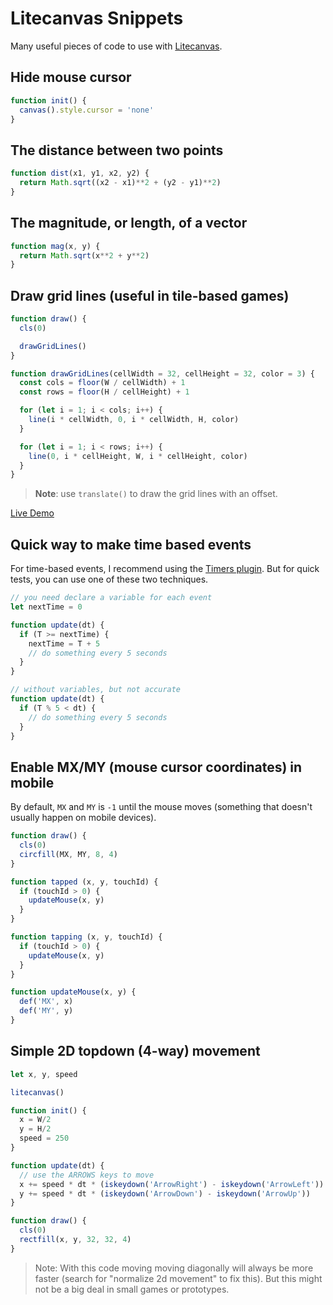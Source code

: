 # Litecanvas Snippets

Many useful pieces of code to use with [Litecanvas](https://github.com/litecanvas/game-engine).

## Hide mouse cursor

```js
function init() {
  canvas().style.cursor = 'none'
}
```

## The distance between two points

```js
function dist(x1, y1, x2, y2) {
  return Math.sqrt((x2 - x1)**2 + (y2 - y1)**2)
}
```

## The magnitude, or length, of a vector

```js
function mag(x, y) {
  return Math.sqrt(x**2 + y**2)
}
```

## Draw grid lines (useful in tile-based games)

```js
function draw() {
  cls(0)

  drawGridLines()
}

function drawGridLines(cellWidth = 32, cellHeight = 32, color = 3) {
  const cols = floor(W / cellWidth) + 1
  const rows = floor(H / cellHeight) + 1

  for (let i = 1; i < cols; i++) {
    line(i * cellWidth, 0, i * cellWidth, H, color)
  }

  for (let i = 1; i < rows; i++) {
    line(0, i * cellHeight, W, i * cellHeight, color)
  }
}
```

> **Note**: use `translate()` to draw the grid lines with an offset.

[Live Demo](https://litecanvas.js.org?c=eJx1kD0PwiAURXd%2BxR3BNrHq5sdsB%2FfODaWWhEACaAfT%2F%2B7DVmtsnHhcTs67weioZG3vdeAPBvS6id0eu23BBsFYe7MyamfR%2BLrnAgmRJvBC0JCys9fNRVsVuGDDDz%2B%2FSWVMlcw4kTpHupdKX7v4DpxxPs3TCmdDTGGgrDXOeV5hjY9GIMPmw3nXz1w5caN%2BBIlsSc%2BNitBEbg50HF9%2BmrJsXAoYKss1VvOiHEWOn6Sc6qYvGP65U6el%2B0s29stRLaMv%2B%2FAEUXd6Wg%3D%3D)

## Quick way to make time based events

For time-based events, I recommend using the [Timers plugin](https://github.com/litecanvas/plugin-timers). But for quick tests, you can use one of these two techniques.

```js
// you need declare a variable for each event
let nextTime = 0

function update(dt) {
  if (T >= nextTime) {
    nextTime = T + 5
    // do something every 5 seconds
  }
}
```

```js
// without variables, but not accurate
function update(dt) {
  if (T % 5 < dt) {
    // do something every 5 seconds
  }
}
```

## Enable MX/MY (mouse cursor coordinates) in mobile

By default, `MX` and `MY` is `-1` until the mouse moves (something that doesn't usually happen on mobile devices).

```js
function draw() {
  cls(0)
  circfill(MX, MY, 8, 4)
}

function tapped (x, y, touchId) {
  if (touchId > 0) {
    updateMouse(x, y)
  }
}

function tapping (x, y, touchId) {
  if (touchId > 0) {
    updateMouse(x, y)
  }
}

function updateMouse(x, y) {
  def('MX', x)
  def('MY', y)
}
```

## Simple 2D topdown (4-way) movement

```js
let x, y, speed

litecanvas()

function init() {
  x = W/2
  y = H/2
  speed = 250
}

function update(dt) {
  // use the ARROWS keys to move
  x += speed * dt * (iskeydown('ArrowRight') - iskeydown('ArrowLeft'))
  y += speed * dt * (iskeydown('ArrowDown') - iskeydown('ArrowUp'))
}

function draw() {
  cls(0)
  rectfill(x, y, 32, 32, 4)
}
```

> Note: With this code moving moving diagonally will always be more faster (search for "normalize 2d movement" to fix this). But this might not be a big deal in small games or prototypes.
